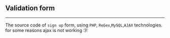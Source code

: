## Validation form

---
The source code of `sign up` form, using  `PHP`, `ReGex`,`MySQL`,`AJAX` technologies.
for some reasons ajax is not working :)!
